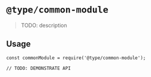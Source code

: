 # `@type/common-module`

> TODO: description

## Usage

```
const commonModule = require('@type/common-module');

// TODO: DEMONSTRATE API
```
